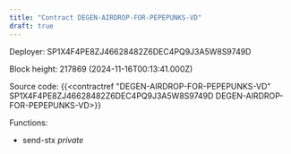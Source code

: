 ```yaml
---
title: "Contract DEGEN-AIRDROP-FOR-PEPEPUNKS-VD"
draft: true
---
```

Deployer: SP1X4F4PE8ZJ46628482Z6DEC4PQ9J3A5W8S9749D


 



Block height: 217869 (2024-11-16T00:13:41.000Z)

Source code: {{<contractref "DEGEN-AIRDROP-FOR-PEPEPUNKS-VD" SP1X4F4PE8ZJ46628482Z6DEC4PQ9J3A5W8S9749D DEGEN-AIRDROP-FOR-PEPEPUNKS-VD>}}

Functions:

* send-stx _private_
